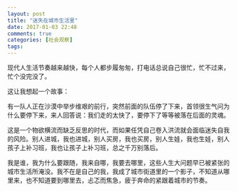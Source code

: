```yaml
---
layout: post
title: "迷失在城市生活里"
date: 2017-01-03 22:48
comments: true
categories: [社会观察]
tags: 
---
```

现代人生活节奏越来越快，每个人都步履匆匆，打电话总说自己很忙，忙不过来，忙个没完没了。  

这让我想起一个故事：  

有一队人正在沙漠中举步维艰的前行，突然前面的队伍停了下来，首领很生气问为什么要停下来，来人回答说：我们走的太快了，要停下了等等被落在后面的灵魂。  

这是一个物欲横流而缺乏反思的时代，而如果任凭自己卷入洪流就会面临迷失自我的风险。别人进城，我也进城，别人买房，我也买房，别人生娃，我也生娃，别人孩子上补习班，我也让孩子上补习班，总之千万别落后。  

我是谁，我为什么要跟随，我来自哪，我要去哪里，这些人生大问题早已被紧张的城市生活所淹没。我不在是自己的我，我成了城市街道里的一个影子，不知道从哪里来，也不知道要到哪里去，忐忑而焦急，疲于奔命的紧跟着城市的节奏。  

